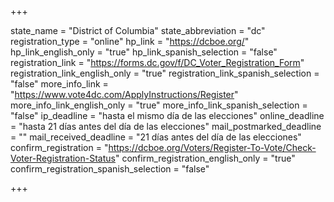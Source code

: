 +++

state_name = "District of Columbia"
state_abbreviation = "dc"
registration_type = "online"
hp_link = "https://dcboe.org/"
hp_link_english_only = "true"
hp_link_spanish_selection = "false"
registration_link = "https://forms.dc.gov/f/DC_Voter_Registration_Form"
registration_link_english_only = "true"
registration_link_spanish_selection = "false"
more_info_link = "https://www.vote4dc.com/ApplyInstructions/Register"
more_info_link_english_only = "true"
more_info_link_spanish_selection = "false"
ip_deadline = "hasta el mismo día de las elecciones"
online_deadline = "hasta 21 días antes del día de las elecciones"
mail_postmarked_deadline = ""
mail_received_deadline = "21 días antes del día de las elecciones"
confirm_registration = "https://dcboe.org/Voters/Register-To-Vote/Check-Voter-Registration-Status"
confirm_registration_english_only = "true"
confirm_registration_spanish_selection = "false"

+++